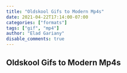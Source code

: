 ```yaml
---
title: "Oldskool Gifs to Modern Mp4s"
date: 2021-04-22T17:14:00-07:00
categories: ["formats"]
tags: ["gif", "mp4"]
author: "Elad Gariany"
disable_comments: true
---
```


## Oldskool Gifs to Modern Mp4s